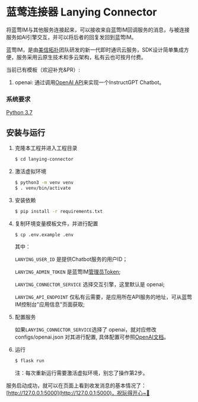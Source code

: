 # 蓝莺连接器 Lanying Connector

将蓝莺IM与其他服务连接起来，可以接收来自蓝莺IM回调服务的消息，与被连接服务如AI引擎交互，并可以将后者的回复发回到蓝莺IM。

蓝莺IM，是由[美信拓扑](https://www.lanyingim.com/)团队研发的新一代即时通讯云服务，SDK设计简单集成方便，服务采用云原生技术和多云架构，私有云也可按月付费。

当前已有模板（欢迎补充&PR）:

1. openai: 通过调用[OpenAI API](https://beta.openai.com)来实现一个InstructGPT Chatbot。

### 系统要求

[Python 3.7](https://www.python.org/downloads/)

## 安装与运行

1. 克隆本工程并进入工程目录
   ```bash
   $ cd lanying-connector
   ```

2. 激活虚拟环境

   ```bash
   $ python3 -m venv venv
   $ . venv/bin/activate
   ```

3. 安装依赖

   ```bash
   $ pip install -r requirements.txt
   ```

4. 复制环境变量模板文件，并进行配置

   ```bash
   $ cp .env.example .env
   ```
   其中：
   
   ```LANYING_USER_ID``` 是提供Chatbot服务的用户ID；
   
   ```LANYING_ADMIN_TOKEN``` 是蓝莺IM[管理员Token](https://console.lanyingim.com/#/home/token);
   
   ```LANYING_CONNECTOR_SERVICE``` 选择交互引擎，这里默认是 openai;
   
   ```LANYING_API_ENDPOINT``` 仅私有云需要，是应用所在API服务的地址，可从蓝莺IM控制台"应用信息"页面获取;

5. 配置服务
   
   如果```LANYING_CONNECTOR_SERVICE```选择了 openai，就对应修改 configs/openai.json 对其进行配置,
   具体配置可参照[OpenAI文档](https://beta.openai.com/docs/api-reference/authentication)。

6. 运行

   ```bash
   $ flask run
   ```
   注：每次重新运行需要激活虚拟环境，别忘了操作第2步。

服务启动成功，就可以在页面上看到收发消息的基本情况了：[http://127.0.0.1:5000](http://127.0.0.1:5000)，祝玩得开心~🚀

